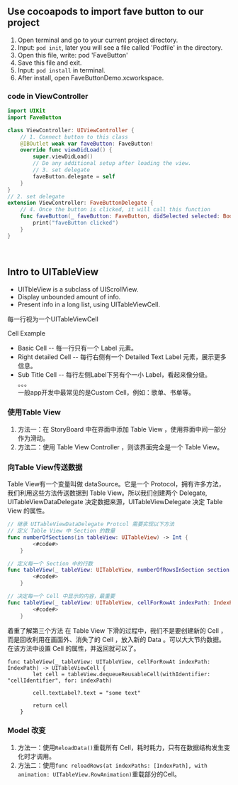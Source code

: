 ## Use cocoapods to import fave button to our project
1. Open terminal and go to your current project directory.<br>
2. Input: ```pod init```, later you will see a file called 'Podfile' in the directory.<br>
3. Open this file, write: pod 'FaveButton' <br>
4. Save this file and exit.<br>
5. Input: ```pod install``` in terminal.<br>
5. After install, open FaveButtonDemo.xcworkspace.<br>

### code in ViewController
```swift
import UIKit
import FaveButton

class ViewController: UIViewController {
    // 1. Connect button to this class
    @IBOutlet weak var faveButton: FaveButton!
    override func viewDidLoad() {
        super.viewDidLoad()
        // Do any additional setup after loading the view.
        // 3. set delegate
        faveButton.delegate = self
    }
}
// 2. set delegate
extension ViewController: FaveButtonDelegate {
    // 4. Once the button is clicked, it will call this function
    func faveButton(_ faveButton: FaveButton, didSelected selected: Bool) {
        print("faveButton clicked")
    }
}
```
<br>

## Intro to UITableView
* UITbleView is a subclass of UIScrollView.
* Display unbounded amount of info.
* Present info in a long list, using UITableViewCell.

每一行视为一个UITableViewCell

Cell Example <br>
* Basic Cell -- 每一行只有一个 Label 元素。<br>
* Right detailed Cell -- 每行右侧有一个 Detailed Text Label 元素，展示更多信息。<br>
* Sub Title Cell -- 每行左侧Label下另有个一小 Label，看起来像分级。<br>
。。。<br>
一般app开发中最常见的是Custom Cell，例如：歌单、书单等。

### 使用Table View
1. 方法一：在 StoryBoard 中在界面中添加 Table View ，使用界面中间一部分作为滑动。<br>
2. 方法二：使用 Table View Controller ，则该界面完全是一个 Table View。<br>

### 向Table View传送数据
Table View有一个变量叫做 dataSource。它是一个 Protocol，拥有许多方法，我们利用这些方法传送数据到 Table View。所以我们创建两个 Delegate, UITableViewDataDelegate 决定数据来源，UITableViewDelegate 决定 Table View 的属性。<br>
```swift
// 继承 UITableViewDataDelegate Protcol 需要实现以下方法
// 定义 Table View 中 Section 的数量
func numberOfSections(in tableView: UITableView) -> Int {
        <#code#>
    }

// 定义每一个 Section 中的行数
func tableView(_ tableView: UITableView, numberOfRowsInSection section: Int) -> Int {
        <#code#>
    }

// 决定每一个 Cell 中显示的内容，最重要
func tableView(_ tableView: UITableView, cellForRowAt indexPath: IndexPath) -> UITableViewCell {
        <#code#>
    }
```

着重了解第三个方法
在 Table View 下滑的过程中，我们不是要创建新的 Cell ，而是回收利用在画面外、消失了的 Cell ，放入新的 Data 。可以大大节约数据。<br>
在该方法中设置 Cell 的属性，并返回就可以了。
```
func tableView(_ tableView: UITableView, cellForRowAt indexPath: IndexPath) -> UITableViewCell {
        let cell = tableView.dequeueReusableCell(withIdentifier: "cellIdentifier", for: indexPath)
        
        cell.textLabel?.text = "some text"
        
        return cell
    }
```

### Model 改变
1. 方法一：使用```ReloadData()```重载所有 Cell，耗时耗力，只有在数据结构发生变化时才调用。
2. 方法二：使用```func reloadRows(at indexPaths: [IndexPath], with animation: UITableView.RowAnimation)```重载部分的Cell。
